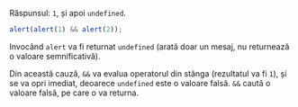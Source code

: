 Răspunsul: `1`, și apoi `undefined`.

```js run
alert(alert(1) && alert(2));
```

Invocând `alert` va fi returnat `undefined` (arată doar un mesaj, nu returnează o valoare semnificativă).

Din această cauză, `&&` va evalua operatorul din stânga (rezultatul va fi `1`), și se va opri imediat, deoarece `undefined` este o valoare falsă. `&&` caută o valoare falsă, pe care o va returna.
